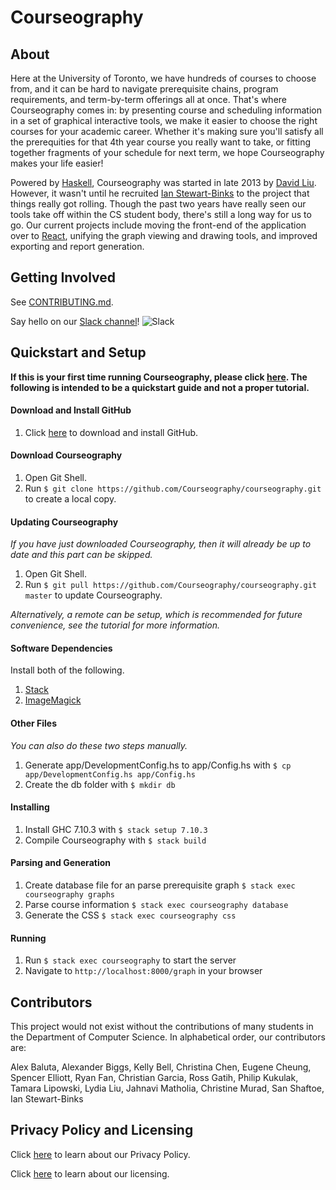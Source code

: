 Courseography
=============

About
--------------------------------------

Here at the University of Toronto, we have hundreds of courses to choose from, and it can be hard to navigate prerequisite chains, program requirements, and term-by-term offerings all at once. That's where Courseography comes in: by presenting course and scheduling information in a set of graphical interactive tools, we make it easier to choose the right courses for your academic career. Whether it's making sure you'll satisfy all the prerequities for that 4th year course you really want to take, or fitting together fragments of your schedule for next term, we hope Courseography makes your life easier!

Powered by [Haskell](https://www.haskell.org/), Courseography was started in late 2013 by [David Liu](http://www.cs.toronto.edu/~david/). However, it wasn't until he recruited [Ian Stewart-Binks](http://www.cs.toronto.edu/~iansb/) to the project that things really got rolling. Though the past two years have really seen our tools take off within the CS student body, there's still a long way for us to go. Our current projects include moving the front-end of the application over to [React](https://facebook.github.io/react/), unifying the graph viewing and drawing tools, and improved exporting and report generation.


Getting Involved
--------------------------------------

See [CONTRIBUTING.md](https://github.com/Courseography/courseography/blob/master/CONTRIBUTING.md).

Say hello on our [Slack channel][slackin]! ![Slack][slackin-badge]


Quickstart and Setup
--------------------------------------
**If this is your first time running Courseography, please click [here](https://github.com/Courseography/courseography/wiki/Installing-Courseography). The following is intended to be a quickstart guide and not a proper tutorial.**

#### Download and Install GitHub
1. Click [here](https://desktop.github.com/) to download and install GitHub.

#### Download Courseography
1. Open Git Shell.
2. Run `$ git clone https://github.com/Courseography/courseography.git` to create a local copy.

#### Updating Courseography
*If you have just downloaded Courseography, then it will already be up to date and this part can be skipped.*

1. Open Git Shell.
2. Run `$ git pull https://github.com/Courseography/courseography.git master` to update Courseography.

*Alternatively, a remote can be setup, which is recommended for future convenience, see the tutorial for more information.*

#### Software Dependencies
Install both of the following.

1. [Stack](https://docs.haskellstack.org/en/stable/README/)
2. [ImageMagick](http://www.imagemagick.org/script/binary-releases.php)

#### Other Files
*You can also do these two steps manually.*

1. Generate app/DevelopmentConfig.hs to app/Config.hs with `$ cp app/DevelopmentConfig.hs app/Config.hs`
2. Create the db folder with `$ mkdir db`

#### Installing
1. Install GHC 7.10.3 with `$ stack setup 7.10.3`
2. Compile Courseography with `$ stack build`

#### Parsing and Generation
1. Create database file for an parse prerequisite graph `$ stack exec courseography graphs`
2. Parse course information `$ stack exec courseography database`
3. Generate the CSS `$ stack exec courseography css`

#### Running
1. Run `$ stack exec courseography` to start the server
2. Navigate to `http://localhost:8000/graph` in your browser


Contributors
--------------------------------------

This project would not exist without the contributions of many students in the Department of Computer Science. In alphabetical order, our contributors are:

Alex Baluta, Alexander Biggs, Kelly Bell, Christina Chen, Eugene Cheung, Spencer Elliott, Ryan Fan, Christian Garcia, Ross Gatih, Philip Kukulak, Tamara Lipowski, Lydia Liu, Jahnavi Matholia, Christine Murad, San Shaftoe, Ian Stewart-Binks


Privacy Policy and Licensing
--------------------------------------

Click [here](/PRIVACY.md) to learn about our Privacy Policy.

Click [here](/LICENSE) to learn about our licensing.


[slackin]: https://courseography-slack.herokuapp.com/
[slackin-badge]: https://courseography-slack.herokuapp.com/badge.svg
